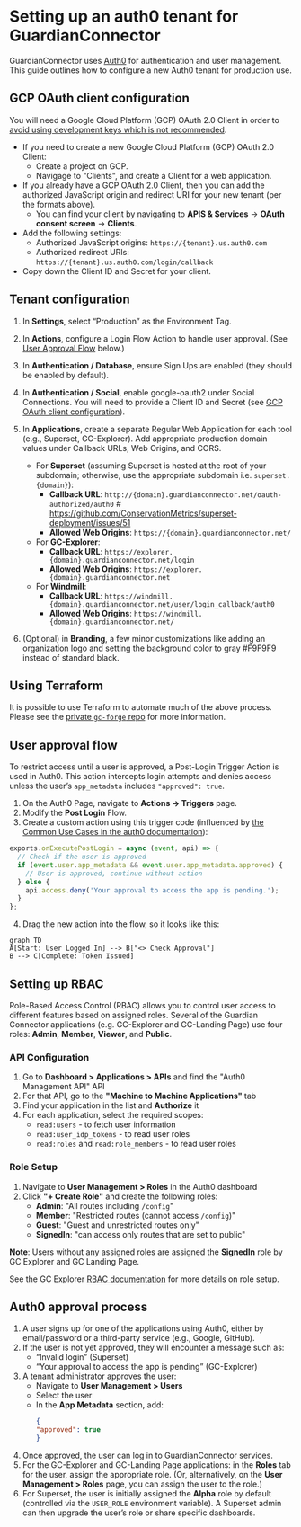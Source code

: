 # Setting up an auth0 tenant for GuardianConnector

GuardianConnector uses [Auth0](https://auth0.com/) for authentication and user management. This guide outlines how to configure a new Auth0 tenant for production use.

## GCP OAuth client configuration

You will need a Google Cloud Platform (GCP) OAuth 2.0 Client in order to [avoid using development keys which is not recommended](https://community.auth0.com/t/confusing-dev-keys-error-message-when-using-production-keys/74273).

*  If you need to create a new Google Cloud Platform (GCP) OAuth 2.0 Client:
   * Create a project on GCP.
   * Navigage to "Clients", and create a Client for a web application.
* If you already have a GCP OAuth 2.0 Client, then you can add the authorized JavaScript origin and redirect URI for your new tenant (per the formats above).
   * You can find your client by navigating to **APIS & Services** -> **OAuth consent screen** -> **Clients**.
* Add the following settings:
     * Authorized JavaScript origins:
`https://{tenant}.us.auth0.com`
     * Authorized redirect URIs:
`https://{tenant}.us.auth0.com/login/callback`
* Copy down the Client ID and Secret for your client.

## Tenant configuration

1. In **Settings**, select “Production” as the Environment Tag.
2. In **Actions**, configure a Login Flow Action to handle user approval. (See [ User Approval Flow](#user-approval-flow) below.)
4. In **Authentication / Database**, ensure Sign Ups are enabled (they should be enabled by default).
5. In **Authentication / Social**, enable google-oauth2 under Social Connections. You will need to provide a Client ID and Secret (see [GCP OAuth client configuration](#gcp-oauth-client-configuration)).

1.  In **Applications**, create a separate Regular Web Application for each tool (e.g., Superset, GC-Explorer). Add appropriate production domain values under Callback URLs, Web Origins, and CORS.
    * For **Superset** (assuming Superset is hosted at the root of your subdomain; otherwise, use the appropriate subdomain i.e. `superset.{domain}`):
      * **Callback URL**: `http://{domain}.guardianconnector.net/oauth-authorized/auth0` # https://github.com/ConservationMetrics/superset-deployment/issues/51
      * **Allowed Web Origins**: `https://{domain}.guardianconnector.net/`
    * For **GC-Explorer**:
      * **Callback URL**: `https://explorer.{domain}.guardianconnector.net/login`
      * **Allowed Web Origins**: `https://explorer.{domain}.guardianconnector.net`
    * For **Windmill**:
      * **Callback URL**: `https://windmill.{domain}.guardianconnector.net/user/login_callback/auth0`
      * **Allowed Web Origins**: `https://windmill.{domain}.guardianconnector.net/`
2.  (Optional) in **Branding**, a few minor customizations like adding an organization logo and setting the background color to gray #F9F9F9 instead of standard black.

## Using Terraform

It is possible to use Terraform to automate much of the above process. Please see the [private `gc-forge` repo](https://github.com/ConservationMetrics/gc-forge/blob/main/terraform/modules/auth0-client/README.md) for more information.

## User approval flow

To restrict access until a user is approved, a Post-Login Trigger Action is used in Auth0. This action intercepts login attempts and denies access unless the user’s `app_metadata` includes `"approved": true`.

1. On the Auth0 Page, navigate to **Actions -> Triggers** page.
2. Modify the **Post Login** Flow.
3. Create a custom action using this trigger code (influenced by [the Common Use Cases in the auth0 documentation](https://auth0.com/docs/customize/actions/flows-and-triggers/login-flow#common-use-cases)):
  ```jsx
  exports.onExecutePostLogin = async (event, api) => {
    // Check if the user is approved
    if (event.user.app_metadata && event.user.app_metadata.approved) {
      // User is approved, continue without action
    } else {
      api.access.deny('Your approval to access the app is pending.');
    }
  };
  ```

4. Drag the new action into the flow, so it looks like this:
  ```mermaid
  graph TD
  A[Start: User Logged In] --> B["<> Check Approval"]
  B --> C[Complete: Token Issued]
  ```

## Setting up RBAC

Role-Based Access Control (RBAC) allows you to control user access to different features based on assigned roles. Several of the Guardian Connector applications (e.g. GC-Explorer and GC-Landing Page) use four roles: **Admin**, **Member**, **Viewer**, and **Public**.

### API Configuration

1. Go to **Dashboard > Applications > APIs** and find the "Auth0 Management API" API
2. For that API, go to the **"Machine to Machine Applications"** tab
3. Find your application in the list and **Authorize** it
4. For each application, select the required scopes:
   * `read:users` - to fetch user information
   * `read:user_idp_tokens` - to read user roles
   * `read:roles` and `read:role_members` - to read user roles

### Role Setup

1. Navigate to **User Management > Roles** in the Auth0 dashboard
2. Click **"+ Create Role"** and create the following roles:
   * **Admin**: "All routes including `/config`"
   * **Member**: "Restricted routes (cannot access `/config`)"
   * **Guest**: "Guest and unrestricted routes only"
   * **SignedIn**: "can access only routes that are set to public"

**Note**: Users without any assigned roles are assigned the **SignedIn** role by GC Explorer and GC Landing Page.

See the GC Explorer [RBAC documentation](https://github.com/ConservationMetrics/gc-explorer/blob/main/docs/auth.md) for more details on role setup.

## Auth0 approval process

1. A user signs up for one of the applications using Auth0, either by email/password or a third-party service (e.g., Google, GitHub).
2. If the user is not yet approved, they will encounter a message such as:
   * “Invalid login” (Superset)
   * “Your approval to access the app is pending” (GC-Explorer)
3. A tenant administrator approves the user:
   * Navigate to **User Management > Users**
   * Select the user
   * In the **App Metadata** section, add:
     ```json
     {
     "approved": true
     }
     ```
4. Once approved, the user can log in to GuardianConnector services.
5. For the GC-Explorer and GC-Landing Page applications: in the **Roles** tab for the user, assign the appropriate role. (Or, alternatively, on the **User Management > Roles** page, you can assign the user to the role.)
6. For Superset, the user is initially assigned the **Alpha** role by default (controlled via the `USER_ROLE` environment variable). A Superset admin can then upgrade the user’s role or share specific dashboards.